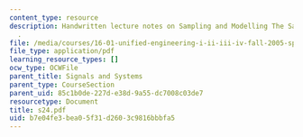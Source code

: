 ```yaml
---
content_type: resource
description: Handwritten lecture notes on Sampling and Modelling The Sampling Process
  .
file: /media/courses/16-01-unified-engineering-i-ii-iii-iv-fall-2005-spring-2006/b7e04fe3bea05f31d2603c9816bbbfa5_s24.pdf
file_type: application/pdf
learning_resource_types: []
ocw_type: OCWFile
parent_title: Signals and Systems
parent_type: CourseSection
parent_uid: 85c1b0de-227d-e38d-9a55-dc7008c03de7
resourcetype: Document
title: s24.pdf
uid: b7e04fe3-bea0-5f31-d260-3c9816bbbfa5
---
```

